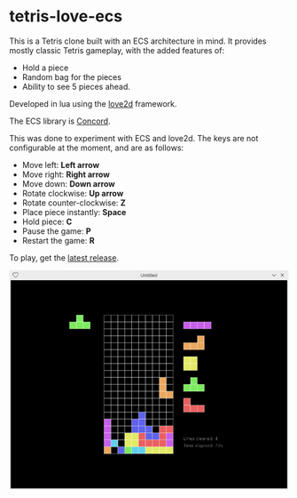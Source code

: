 # tetris-love-ecs

This is a Tetris clone built with an ECS architecture in mind. It provides mostly classic Tetris gameplay, with the added features of:

* Hold a piece
* Random bag for the pieces
* Ability to see 5 pieces ahead.



Developed in lua using the [love2d](https://love2d.org) framework. 

The ECS library is [Concord](https://github.com/Tjakka5/Concord/).

This was done to experiment with ECS and love2d. The keys are not configurable at the moment, and are as follows:
* Move left: **Left arrow**
* Move right: **Right arrow**
* Move down: **Down arrow**
* Rotate clockwise: **Up arrow**
* Rotate counter-clockwise: **Z**
* Place piece instantly: **Space**
* Hold piece: **C**
* Pause the game: **P**
* Restart the game: **R**

To play, get the [latest release](https://github.com/pikashira/tetris-love-ecs/releases/latest).

![](game.png)
